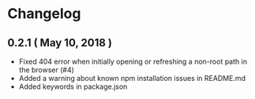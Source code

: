 # Changelog

## 0.2.1 ( May 10, 2018 )
- Fixed 404 error when initially opening or refreshing a non-root path in the browser (#4)
- Added a warning about known npm installation issues in README.md
- Added keywords in package.json
